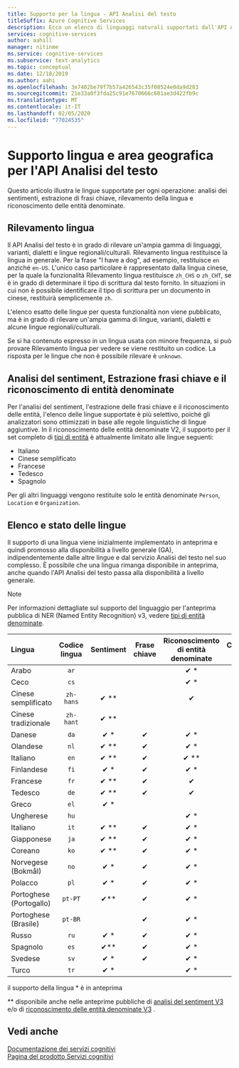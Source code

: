 ```yaml
---
title: Supporto per la lingua - API Analisi del testo
titleSuffix: Azure Cognitive Services
description: Ecco un elenco di linguaggi naturali supportati dall'API Analisi del testo. Questo articolo spiega quali lingue sono supportate per le operazioni di analisi del sentiment, estrazione delle frasi chiave, rilevamento della lingua e riconoscimento delle entità.
services: cognitive-services
author: aahill
manager: nitinme
ms.service: cognitive-services
ms.subservice: text-analytics
ms.topic: conceptual
ms.date: 12/18/2019
ms.author: aahi
ms.openlocfilehash: 3e7402be79f7b57a426543c35f08524e0da9d283
ms.sourcegitcommit: 21e33a0f3fda25c91e7670666c601ae3d422fb9c
ms.translationtype: MT
ms.contentlocale: it-IT
ms.lasthandoff: 02/05/2020
ms.locfileid: "77024535"
---
```

# <a name="language-and-region-support-for-the-text-analytics-api"></a>Supporto lingua e area geografica per l'API Analisi del testo

Questo articolo illustra le lingue supportate per ogni operazione: analisi dei sentimenti, estrazione di frasi chiave, rilevamento della lingua e riconoscimento delle entità denominate.

## <a name="language-detection"></a>Rilevamento lingua

Il API Analisi del testo è in grado di rilevare un'ampia gamma di linguaggi, varianti, dialetti e lingue regionali/culturali.  Rilevamento lingua restituisce la lingua in generale. Per la frase "I have a dog", ad esempio, restituisce `en` anziché `en-US`. L'unico caso particolare è rappresentato dalla lingua cinese, per la quale la funzionalità Rilevamento lingua restituisce `zh_CHS` o `zh_CHT`, se è in grado di determinare il tipo di scrittura dal testo fornito. In situazioni in cui non è possibile identificare il tipo di scrittura per un documento in cinese, restituirà semplicemente `zh`.

L'elenco esatto delle lingue per questa funzionalità non viene pubblicato, ma è in grado di rilevare un'ampia gamma di lingue, varianti, dialetti e alcune lingue regionali/culturali. 

Se si ha contenuto espresso in un lingua usata con minore frequenza, si può provare Rilevamento lingua per vedere se viene restituito un codice. La risposta per le lingue che non è possibile rilevare è `unknown`.

## <a name="sentiment-analysis-key-phrase-extraction-and-named-entity-recognition"></a>Analisi del sentiment, Estrazione frasi chiave e il riconoscimento di entità denominate

Per l'analisi del sentiment, l'estrazione delle frasi chiave e il riconoscimento delle entità, l'elenco delle lingue supportate è più selettivo, poiché gli analizzatori sono ottimizzati in base alle regole linguistiche di lingue aggiuntive. In il riconoscimento delle entità denominate V2, il supporto per il set completo di [tipi di entità](how-tos/text-analytics-how-to-entity-linking.md#named-entity-recognition-versions-and-features) è attualmente limitato alle lingue seguenti: 
* Italiano
* Cinese semplificato
* Francese
* Tedesco
* Spagnolo

Per gli altri linguaggi vengono restituite solo le entità denominate `Person`, `Location` e `Organization`.

## <a name="language-list-and-status"></a>Elenco e stato delle lingue

Il supporto di una lingua viene inizialmente implementato in anteprima e quindi promosso alla disponibilità a livello generale (GA), indipendentemente dalle altre lingue e dal servizio Analisi del testo nel suo complesso. È possibile che una lingua rimanga disponibile in anteprima, anche quando l'API Analisi del testo passa alla disponibilità a livello generale.

> [!NOTE]
> Per informazioni dettagliate sul supporto del linguaggio per l'anteprima pubblica di NER (Named Entity Recognition) v3, vedere [tipi di entità denominate](named-entity-types.md).

| Lingua              | Codice lingua | Sentiment | Frase chiave | Riconoscimento di entità denominate | Collegamento di entità |       Note        |
|:----------------------|:-------------:|:---------:|:-----------:|:------------------------:|:--------------:|:------------------:|
| Arabo                |     `ar`      |           |             |           ✔ \*           |                |                    |
| Ceco                 |     `cs`      |           |             |           ✔ \*           |                |                    |
| Cinese semplificato    |   `zh-hans`   |  ✔ \*\*   |             |            ✔             |                |                    |
| Cinese tradizionale   |   `zh-hant`   |  ✔ \*\*   |             |                          |                |                    |
| Danese                |     `da`      |   ✔ \*    |      ✔      |           ✔ \*           |                |                    |
| Olandese                 |     `nl`      |   ✔ \**   |      ✔      |           ✔ \*           |                |                    |
| Italiano               |     `en`      |   ✔ \**   |      ✔      |          ✔ \*\*          |     ✔ \**      |                    |
| Finlandese               |     `fi`      |   ✔ \*    |      ✔      |           ✔ \*           |                |                    |
| Francese                |     `fr`      |   ✔ \**   |      ✔      |            ✔             |                |                    |
| Tedesco                |     `de`      |   ✔ \**   |      ✔      |            ✔             |                |                    |
| Greco                 |     `el`      |   ✔ \*    |             |                          |                |                    |
| Ungherese             |     `hu`      |           |             |           ✔ \*           |                |                    |
| Italiano               |     `it`      |   ✔ \**   |      ✔      |           ✔ \*           |                |                    |
| Giapponese              |     `ja`      |   ✔ \**   |      ✔      |           ✔ \*           |                |                    |
| Coreano                |     `ko`      |   ✔ \*\*  |      ✔      |           ✔ \*           |                |                    |
| Norvegese (Bokmål)   |     `no`      |   ✔ \*    |      ✔      |           ✔ \*           |                |                    |
| Polacco                |     `pl`      |   ✔ \*    |      ✔      |           ✔ \*           |                |                    |
| Portoghese (Portogallo) |    `pt-PT`    |   ✔\**    |      ✔      |           ✔ \*           |                | Accettato anche `pt` |
| Portoghese (Brasile)   |    `pt-BR`    |           |      ✔      |           ✔ \*           |                |                    |
| Russo               |     `ru`      |   ✔ \*    |      ✔      |           ✔ \*           |                |                    |
| Spagnolo               |     `es`      |   ✔\**    |      ✔      |           ✔ \*           |     ✔ \**      |                    |
| Svedese               |     `sv`      |   ✔ \*    |      ✔      |           ✔ \*           |                |                    |
| Turco               |     `tr`      |   ✔ \*    |             |           ✔ \*           |                |                    |

il supporto della lingua \* è in anteprima

\** disponibile anche nelle anteprime pubbliche di [analisi del sentiment V3](https://docs.microsoft.com/azure/cognitive-services/text-analytics/how-tos/text-analytics-how-to-sentiment-analysis#sentiment-analysis-versions-and-features) e/o di [riconoscimento delle entità denominate V3](how-tos/text-analytics-how-to-entity-linking.md#named-entity-recognition-versions-and-features) .

## <a name="see-also"></a>Vedi anche

[Documentazione dei servizi cognitivi](https://docs.microsoft.com/azure/cognitive-services/)   
[Pagina del prodotto Servizi cognitivi](https://azure.microsoft.com/services/cognitive-services/)
